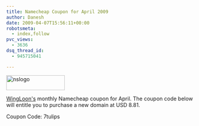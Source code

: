 ```yaml
---
title: Namecheap Coupon for April 2009
author: Danesh
date: 2009-04-07T15:56:11+00:00
robotsmeta:
  - index,follow
pvc_views:
  - 3636
dsq_thread_id:
  - 945715041

---
```

[<img loading="lazy" class="alignnone size-full wp-image-1359" title="nslogo" src="/wp-content/uploads/2009/04/nslogo.gif" alt="nslogo" width="156" height="40" />][1]

[WingLoon's][1] monthly Namecheap coupon for April. The coupon code below will entitle you to purchase a new domain at USD 8.81.

Coupon Code: 7tulips

 [1]: http://wingloon.com/2009/04/02/namecheap-coupon-for-april-2009/